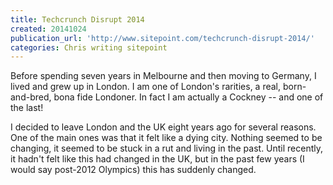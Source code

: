 ```yaml
---
title: Techcrunch Disrupt 2014
created: 20141024
publication_url: 'http://www.sitepoint.com/techcrunch-disrupt-2014/'
categories: Chris writing sitepoint
---
```


Before spending seven years in Melbourne and then moving to Germany, I lived and grew up in London. I am one of London's rarities, a real, born-and-bred, bona fide Londoner. In fact I am actually a Cockney -- and one of the last!

I decided to leave London and the UK eight years ago for several reasons. One of the main ones was that it felt like a dying city. Nothing seemed to be changing, it seemed to be stuck in a rut and living in the past. Until recently, it hadn't felt like this had changed in the UK, but in the past few years (I would say post-2012 Olympics) this has suddenly changed.
